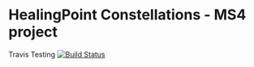 # HealingPoint Constellations - MS4 project

Travis Testing
[![Build Status](https://travis-ci.org/cvdebeer/HPC-MS4.svg?branch=master)](https://travis-ci.org/cvdebeer/HPC-MS4)
